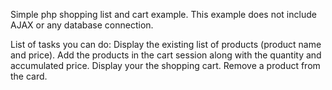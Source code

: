 Simple php shopping list and cart example.
This example does not include AJAX or any database connection.

List of tasks you can do: 
Display the existing list of products (product name and price).
Add the products in the cart session along with the quantity and accumulated price.
Display your the shopping cart.
Remove a product from the card.
